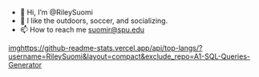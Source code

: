 - 👋 Hi, I’m @RileySuomi
- 👀 I like the outdoors, soccer, and socializing.
- 📫 How to reach me suomir@spu.edu

<imghttps://github-readme-stats.vercel.app/api/top-langs/?username=RileySuomi&layout=compact&exclude_repo=A1-SQL-Queries-Generator>

<!---
RileySuomi/RileySuomi is a ✨ special ✨ repository because its `README.md` (this file) appears on your GitHub profile.
You can click the Preview link to take a look at your changes.
--->
